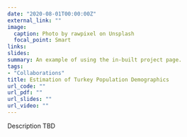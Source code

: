 ```yaml
---
date: "2020-08-01T00:00:00Z"
external_link: ""
image:
  caption: Photo by rawpixel on Unsplash
  focal_point: Smart
links:
slides: 
summary: An example of using the in-built project page.
tags:
- "Collaborations"
title: Estimation of Turkey Population Demographics
url_code: ""
url_pdf: ""
url_slides: ""
url_video: ""
---
```


Description TBD